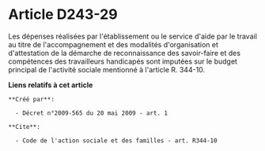 # Article D243-29

Les dépenses réalisées par l'établissement ou le service d'aide par le travail au titre de l'accompagnement et des modalités
d'organisation et d'attestation de la démarche de reconnaissance des savoir-faire et des compétences des travailleurs
handicapés sont imputées sur le budget principal de l'activité sociale mentionné à l'article R. 344-10.

**Liens relatifs à cet article**

	**Créé par**:

	  - Décret n°2009-565 du 20 mai 2009 - art. 1

	**Cite**:

	  - Code de l'action sociale et des familles - art. R344-10
